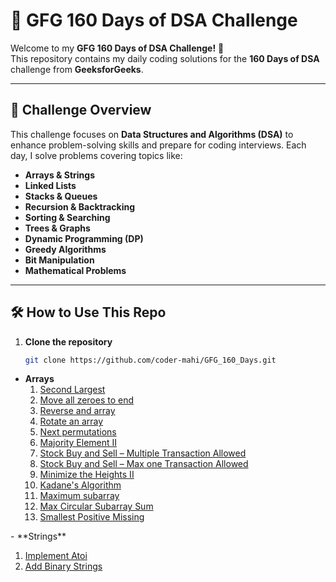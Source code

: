 # 🚀 GFG 160 Days of DSA Challenge  

Welcome to my **GFG 160 Days of DSA Challenge!** 🎯  
This repository contains my daily coding solutions for the **160 Days of DSA** challenge from **GeeksforGeeks**.  

---

## 📜 Challenge Overview  
This challenge focuses on **Data Structures and Algorithms (DSA)** to enhance problem-solving skills and prepare for coding interviews. Each day, I solve problems covering topics like:  
- **Arrays & Strings**  
- **Linked Lists**  
- **Stacks & Queues**  
- **Recursion & Backtracking**  
- **Sorting & Searching**  
- **Trees & Graphs**  
- **Dynamic Programming (DP)**  
- **Greedy Algorithms**  
- **Bit Manipulation**  
- **Mathematical Problems**

---

## 🛠 How to Use This Repo  

1. **Clone the repository**  
   ```bash
   git clone https://github.com/coder-mahi/GFG_160_Days.git

- **Arrays**  
  <ol>
     <li><a href="https://www.geeksforgeeks.org/batch/gfg-160-problems/track/arrays-gfg-160/problem/second-largest3735">Second Largest</a></li>
     <li><a href="https://www.geeksforgeeks.org/batch/gfg-160-problems/track/arrays-gfg-160/problem/move-all-zeroes-to-end-of-array0751">Move all zeroes to end</a></li>
     <li><a href="https://www.geeksforgeeks.org/batch/gfg-160-problems/track/arrays-gfg-160/problem/reverse-an-array">Reverse and array</a></li>
     <li><a href="https://www.geeksforgeeks.org/batch/gfg-160-problems/track/arrays-gfg-160/problem/rotate-array-by-n-elements-1587115621">Rotate an array</a></li>
     <li><a href="https://www.geeksforgeeks.org/batch/gfg-160-problems/track/arrays-gfg-160/problem/next-permutation5226">Next permutations</a></li>
     <li><a href="https://www.geeksforgeeks.org/batch/gfg-160-problems/track/arrays-gfg-160/problem/majority-vote">Majority Element II</a></li>
     <li><a href="https://www.geeksforgeeks.org/batch/gfg-160-problems/track/arrays-gfg-160/problem/stock-buy-and-sell2615">Stock Buy and Sell – Multiple Transaction Allowed</a></li>
     <li><a href="https://www.geeksforgeeks.org/batch/gfg-160-problems/track/arrays-gfg-160/problem/buy-stock-2">Stock Buy and Sell – Max one Transaction Allowed</a></li>
     <li><a href="https://www.geeksforgeeks.org/batch/gfg-160-problems/track/arrays-gfg-160/problem/minimize-the-heights3351">Minimize the Heights II</a></li>
     <li><a href="https://www.geeksforgeeks.org/batch/gfg-160-problems/track/arrays-gfg-160/problem/kadanes-algorithm-1587115620">Kadane's Algorithm</a></li>
     <li><a href="https://www.geeksforgeeks.org/batch/gfg-160-problems/track/arrays-gfg-160/problem/maximum-product-subarray3604">Maximum subarray</a></li>
     <li><a href="https://www.geeksforgeeks.org/batch/gfg-160-problems/track/arrays-gfg-160/problem/max-circular-subarray-sum-1587115620">Max Circular Subarray Sum</a></li>
     <li><a href="https://www.geeksforgeeks.org/batch/gfg-160-problems/track/arrays-gfg-160/problem/smallest-positive-missing-number-1587115621">Smallest Positive Missing</a></li>
 </ol>
- **Strings**  
  <ol>
     <li><a href="https://www.geeksforgeeks.org/batch/gfg-160-problems/track/string-gfg-160/problem/implement-atoi">Implement Atoi</a></li>
     <li><a href="https://www.geeksforgeeks.org/batch/gfg-160-problems/track/string-gfg-160/problem/add-binary-strings3805">Add Binary Strings</a></li>
 </ol>
